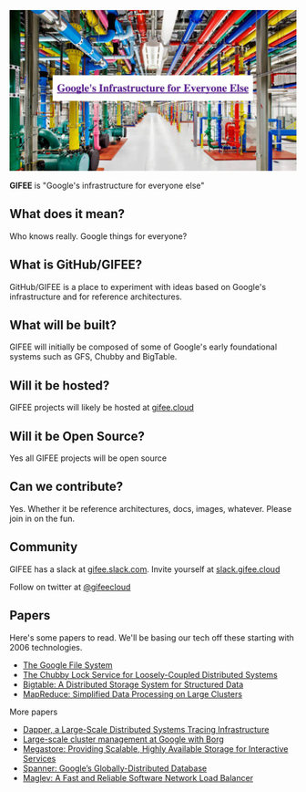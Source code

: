 ![GIFEE](images/title.png)

**GIFEE** is "Google's infrastructure for everyone else"

## What does it mean?

Who knows really. Google things for everyone?

## What is GitHub/GIFEE?

GitHub/GIFEE is a place to experiment with ideas based on Google's infrastructure and for reference architectures.

## What will be built?

GIFEE will initially be composed of some of Google's early foundational systems such as GFS, Chubby and BigTable.

## Will it be hosted?

GIFEE projects will likely be hosted at [gifee.cloud](http://gifee.cloud)

## Will it be Open Source?

Yes all GIFEE projects will be open source

## Can we contribute?

Yes. Whether it be reference architectures, docs, images, whatever. Please join in on the fun.

## Community

GIFEE has a slack at [gifee.slack.com](https://gifee.slack.com). Invite yourself at [slack.gifee.cloud](http://slack.gifee.cloud)

Follow on twitter at [@gifeecloud](https://twitter.com/gifeecloud)

## Papers

Here's some papers to read. We'll be basing our tech off these starting with 2006 technologies.

- [The Google File System](https://static.googleusercontent.com/media/research.google.com/en//archive/gfs-sosp2003.pdf)
- [The Chubby Lock Service for Loosely-Coupled Distributed Systems](https://static.googleusercontent.com/media/research.google.com/en//archive/chubby-osdi06.pdf)
- [Bigtable: A Distributed Storage System for Structured Data](https://static.googleusercontent.com/media/research.google.com/en//archive/bigtable-osdi06.pdf)
- [MapReduce: Simplified Data Processing on Large Clusters](https://static.googleusercontent.com/media/research.google.com/en//archive/mapreduce-osdi04.pdf)

More papers

- [Dapper, a Large-Scale Distributed Systems Tracing Infrastructure](http://www.australianscience.com.au/research/google/36356.pdf)
- [Large-scale cluster management at Google with Borg](https://static.googleusercontent.com/media/research.google.com/en//pubs/archive/43438.pdf)
- [Megastore: Providing Scalable, Highly Available Storage for Interactive Services](https://static.googleusercontent.com/media/research.google.com/en//pubs/archive/36971.pdf)
- [Spanner: Google’s Globally-Distributed Database](https://static.googleusercontent.com/media/research.google.com/en//archive/spanner-osdi2012.pdf)
- [Maglev: A Fast and Reliable Software Network Load Balancer](https://static.googleusercontent.com/media/research.google.com/en//pubs/archive/44824.pdf)
